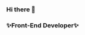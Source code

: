 ### Hi there 👋

### ✨Front-End Developer✨
<!--
**wondonghwi/wondonghwi** is a ✨ _special_ ✨ repository because its `README.md` (this file) appears on your GitHub profile.

<h1 align="center">Hi 👋, I'm wondonghwi</h1>
<h3 align="center">A passionate ✨Front-End Developer✨ from Korea</h3>
